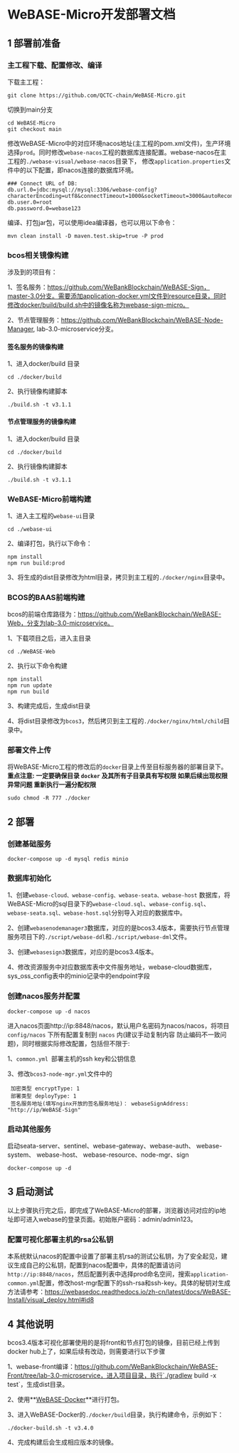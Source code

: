 # WeBASE-Micro开发部署文档

## 1 部署前准备

### 主工程下载、配置修改、编译

下载主工程：

```
git clone https://github.com/QCTC-chain/WeBASE-Micro.git
```

切换到main分支

```
cd WeBASE-Micro
git checkout main
```

修改WeBASE-Micro中的对应环境nacos地址(主工程的pom.xml文件)，生产环境选择`prod`。同时修改`webase-nacos`工程的数据库连接配置。webase-nacos在主工程的`./webase-visual/webase-nacos`目录下， 修改`application.properties`文件中的以下配置，即nacos连接的数据库环境。

```
### Connect URL of DB:
db.url.0=jdbc:mysql://mysql:3306/webase-config?characterEncoding=utf8&connectTimeout=1000&socketTimeout=3000&autoReconnect=true&useUnicode=true&useSSL=false&serverTimezone=UTC&allowPublicKeyRetrieval=true
db.user.0=root
db.password.0=webase123
```

编译、打包jar包，可以使用idea编译器，也可以用以下命令：

```
mvn clean install -D maven.test.skip=true -P prod
```

### bcos相关镜像构建

涉及到的项目有：

1、签名服务：https://github.com/WeBankBlockchain/WeBASE-Sign，master-3.0分支。需要添加application-docker.yml文件到resource目录，同时修改docker/build/build.sh中的镜像名称为webase-sign-micro。

2、节点管理服务：https://github.com/WeBankBlockchain/WeBASE-Node-Manager, lab-3.0-microservice分支。

#### 签名服务的镜像构建

1、进入docker/build 目录

```
cd ./docker/build
```

2、执行镜像构建脚本

```
./build.sh -t v3.1.1 
```

#### 节点管理服务的镜像构建

1、进入docker/build 目录

```
cd ./docker/build
```

2、执行镜像构建脚本

```
./build.sh -t v3.1.1 
```

### WeBASE-Micro前端构建

1、进入主工程的`webase-ui`目录

```
cd ./webase-ui
```

2、编译打包，执行以下命令：

```
npm install
npm run build:prod
```

3、将生成的dist目录修改为html目录，拷贝到主工程的`./docker/nginx`目录中。

### BCOS的BAAS前端构建

bcos的前端仓库路径为：https://github.com/WeBankBlockchain/WeBASE-Web，分支为lab-3.0-microservice。

1、下载项目之后，进入主目录

```
cd ./WeBASE-Web
```

2、执行以下命令构建

```
npm install
npm run update
npm run build
```

3、构建完成后，生成dist目录

4、将dist目录修改为`bcos3`，然后拷贝到主工程的`./docker/nginx/html/child`目录中。

### 部署文件上传

将WeBASE-Micro工程的修改后的`docker`目录上传至目标服务器的部署目录下。**重点注意: 一定要确保目录 `docker` 及其所有子目录具有写权限 如果后续出现权限异常问题 重新执行一遍分配权限**

```
sudo chmod -R 777 ./docker
```

## 2 部署

### 创建基础服务

```shell
docker-compose up -d mysql redis minio 
```

### 数据库初始化

1、创建`webase-cloud、webase-config、webase-seata、webase-host` 数据库，将WeBASE-Micro的sql目录下的`webase-cloud.sql`、`webase-config.sql`、`webase-seata.sql、webase-host.sql`分别导入对应的数据库中。

2、创建`webasenodemanager3`数据库，对应的是bcos3.4版本，需要执行节点管理服务项目下的`./script/webase-ddl`和`./script/webase-dml`文件。

3、创建`webasesign3`数据库，对应的是bcos3.4版本。

4、修改资源服务中对应数据库表中文件服务地址，webase-cloud数据库，sys_oss_config表中的minio记录中的endpoint字段

### 创建nacos服务并配置

```
docker-compose up -d nacos
```

进入nacos页面http://ip:8848/nacos，默认用户名密码为nacos/nacos，将项目 `config/nacos` 下所有配置复制到 `nacos` 内(建议手动复制内容 防止编码不一致问题)，同时根据实际修改配置，包括但不限于:

1、`common.yml `部署主机的ssh key和公钥信息

3、修改`bcos3-node-mgr.yml`文件中的

````
 加密类型 encryptType: 1
 部署类型 deployType: 1
 签名服务地址(填写nginx开放的签名服务地址)： webaseSignAddress: "http://ip/WeBASE-Sign"
````

### 启动其他服务

启动seata-server、sentinel、webase-gateway、webase-auth、 webase-system、 webase-host、 webase-resource、node-mgr、sign

```
docker-compose up -d
```

## 3 启动测试

以上步骤执行完之后，即完成了WeBASE-Micro的部署，浏览器访问对应的ip地址即可进入webase的登录页面。初始账户密码：admin/admin123。

### 配置可视化部署主机的rsa公私钥

本系统默认nacos的配置中设置了部署主机rsa的测试公私钥，为了安全起见，建议生成自己的公私钥，配置到nacos配置中，具体的配置请访问`http://ip:8848/nacos`，然后配置列表中选择prod命名空间，搜索`application-common.yml`配置，修改host-mgr配置下的ssh-rsa和ssh-key。具体的秘钥对生成方法请参考：https://webasedoc.readthedocs.io/zh-cn/latest/docs/WeBASE-Install/visual_deploy.html#id8

## 4 其他说明

bcos3.4版本可视化部署使用的是将front和节点打包的镜像，目前已经上传到docker hub上了，如果后续有改动，则需要进行以下步骤

1、webase-front编译：https://github.com/WeBankBlockchain/WeBASE-Front/tree/lab-3.0-microservice，进入项目目录，执行`./gradlew build -x test`，生成dist目录。

2、使用**[WeBASE-Docker](https://github.com/WeBankBlockchain/WeBASE-Docker)**进行打包。

3、进入WeBASE-Docker的`./docker/build`目录，执行构建命令，示例如下：

```
./docker-build.sh -t v3.4.0
```

4、完成构建后会生成相应版本的镜像。

